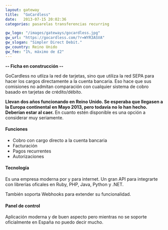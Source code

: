 ```yaml
---
layout: gateway
title:  "GoCardless"
date:   2013-07-15 20:02:36
categories: pasarelas transferencias recurring

gw_logo: "/images/gateways/gocardless.jpg"
gw_url: "https://gocardless.com/?r=WYR3ASVA"
gw_slogan: "Simpler Direct Debit."
gw_country: Reino Unido
gw_fee: "1%, máximo de £2"
---
```


**-- Ficha en construcción --**

GoCardless no utliza la red de tarjetas, sino que utiliza la red SEPA para hacer los cargos directamente a la cuenta bancaria. Eso hace que sus comisiones no admitan comparación con cualquier sistema de cobro basado en tarjetas de crédito/débito.

**Llevan dos años funcionando en Reino Unido. Se esperaba que llegasen a la Europa continental en Mayo 2013, pero todavía no lo han hecho. Deberían estar al caer.** En cuanto estén disponible es una opción a considerar muy seriamente.

#### Funciones

- Cobro con cargo directo a la cuenta bancaria
- Facturación
- Pagos recurrentes
- Autorizaciones

#### Tecnología

Es una empresa moderna por y para internet. Un gran API para integrarte con librerías oficales en Ruby, PHP, Java, Python y .NET.

También soporta Webhooks para extender su funcionalidad.

#### Panel de control

Aplicación moderna y de buen aspecto pero mientras no se soporte oficialmente en España no puedo decir mucho.